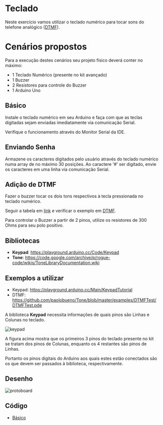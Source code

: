 # Teclado

Neste exercício vamos utilizar o teclado numérico para tocar sons do telefone analógico ([DTMF](https://en.wikipedia.org/wiki/Dual-tone_multi-frequency_signaling)).

# Cenários propostos

Para a execução destes cenários seu projeto físico deverá conter no máximo:

- 1 Teclado Numérico (presente no kit avançado)
- 1 Buzzer
- 2 Resistores para controle do Buzzer
- 1 Arduino Uno

## Básico

Instale o teclado numérico em seu Arduino e faça com que as teclas digitadas sejam enviadas imediatamente via comunicação Serial.

Verifique o funcionamento através do Monitor Serial da IDE.

## Enviando Senha

Armazene os caracteres digitados pelo usuário através do teclado numérico numa array de no máximo 30 posições. Ao caractere '#' ser digitado, envie os caracteres em uma linha via comunicação Serial.

## Adição de DTMF

Fazer o buzzer tocar os dois tons respectivos à tecla pressionada no teclado numérico.

Seguir a tabela em [link](https://en.wikipedia.org/wiki/Dual-tone_multi-frequency_signaling#Keypad) e verificar o exemplo em [DTMF](https://github.com/paolobueno/Tone/blob/master/examples/DTMFTest/DTMFTest.pde).

Para controlar o Buzzer a partir de 2 pinos, utilize os resistores de 300 Ohms para seu polo positivo.

## Bibliotecas

- **Keypad**: https://playground.arduino.cc/Code/Keypad
- **Tone**: https://code.google.com/archive/p/rogue-code/wikis/ToneLibraryDocumentation.wiki

## Exemplos a utilizar

- Keypad: https://playground.arduino.cc/Main/KeypadTutorial
- DTMF: https://github.com/paolobueno/Tone/blob/master/examples/DTMFTest/DTMFTest.pde

A biblioteca **Keypad** necessita informações de quais pinos são Linhas e Colunas no teclado.

![keypad](https://www.robocore.net/upload/lojavirtual/164_4_H.png)

A figura acima mostra que os primeiros 3 pinos do teclado presente no kit se tratam dos pinos de Colunas, enquanto os 4 restantes são pinos de Linhas.

Portanto os pinos digitais do Arduino aos quais estes estão conectados são os que devem ser passados à biblioteca, respectivamente.

## Desenho

![protoboard](https://github.com/senai-sp/iot-exercicios/blob/master/10-teclado/circuito.png)

## Código

- [Básico](https://github.com/senai-sp/iot-exercicios/blob/master/10-teclado/keypad.ino#L1-L33)
